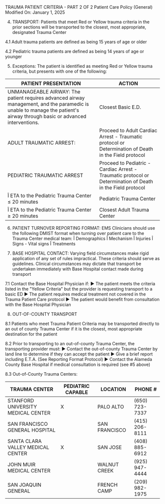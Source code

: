 TRAUMA PATIENT CRITERIA - PART 2 OF 2
Patient Care Policy (General)
Modified On: January 1, 2025

4. TRANSPORT: Patients that meet Red or Yellow trauma criteria in the prior sections will be transported to the closest, most appropriate, designated Trauma Center

4.1 Adult trauma patients are defined as being 15 years of age or older

4.2 Pediatric trauma patients are defined as being 14 years of age or younger

5. Exceptions: The patient is identified as meeting Red or Yellow trauma criteria, but presents with one of the following:

| PATIENT PRESENTATION | ACTION |
|---------------------|--------|
| UNMANAGEABLE AIRWAY: The patient requires advanced airway management, and the paramedic is unable to manage the patient's airway through basic or advanced interventions. | Closest Basic E.D. |
| ADULT TRAUMATIC ARREST: | Proceed to Adult Cardiac Arrest - Traumatic protocol or Determination of Death in the Field protocol |
| PEDIATRIC TRAUMATIC ARREST | Proceed to Pediatric - Cardiac Arrest - Traumatic protocol or Determination of Death in the Field protocol |
| Î ETA to the Pediatric Trauma Center ≤ 20 minutes | Pediatric Trauma Center |
| Î ETA to the Pediatric Trauma Center ≥ 20 minutes | Closest Adult Trauma Center |

6. PATIENT TURNOVER REPORTING FORMAT: EMS Clinicians should use the following DMIST format when turning over patient care to the Trauma Center medical team:
Î Demographics
Î Mechanism
Î Injuries
Î Signs - Vital signs
Î Treatments

7. BASE HOSPITAL CONTACT: Varying field circumstances make rigid application of any set of rules impractical. These criteria should serve as guidelines. Clinical circumstances may dictate that transport be undertaken immediately with Base Hospital contact made during transport

7.1 Contact the Base Hospital Physician if:
► The patient meets the criteria listed in the "Yellow Criteria" but the provider is requesting transport to a basic ED
► The patient requires medical treatment not covered in the Trauma Patient Care protocol
► The patient would benefit from consultation with the Base Hospital Physician

8. OUT-OF-COUNTY TRANSPORT

8.1 Patients who meet Trauma Patient Criteria may be transported directly to an out of county Trauma Center if it is the closest, most appropriate destination for the patient

8.2 Prior to transporting to an out-of-county Trauma Center, the transporting provider must:
► Contact the out-of-county Trauma Center by land line to determine if they can accept the patient
► Give a brief report including E.T.A. (See Reporting Format Protocol)
► Contact the Alameda County Base Hospital if medical consultation is required (see #5 above)

8.3 Out-of-County Trauma Centers:

| TRAUMA CENTER | PEDIATRIC CAPABLE | LOCATION | PHONE # |
|---------------|-------------------|----------|---------|
| STANFORD UNIVERSITY MEDICAL CENTER | X | PALO ALTO | (650) 723-7337 |
| SAN FRANCISCO GENERAL HOSPITAL | | SAN FRANCISCO | (415) 206-8111 |
| SANTA CLARA VALLEY MEDICAL CENTER | X | SAN JOSE | (408) 885-6912 |
| JOHN MUIR MEDICAL CENTER | | WALNUT CREEK | (925) 947-4444 |
| SAN JOAQUIN GENERAL | | FRENCH CAMP | (209) 982-1975 |

